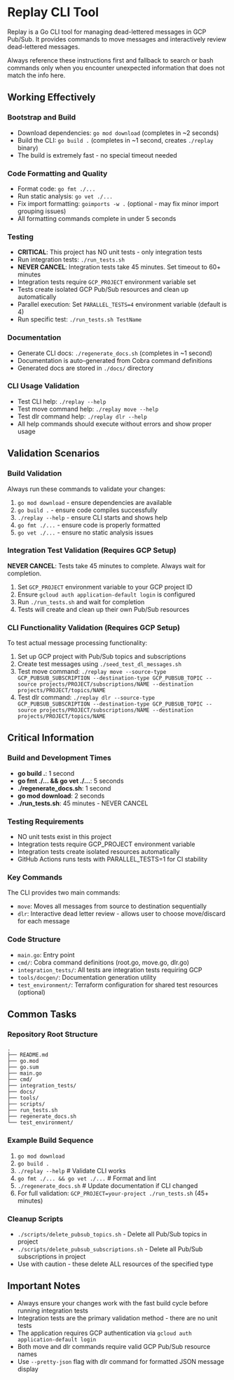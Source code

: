 # Replay CLI Tool

Replay is a Go CLI tool for managing dead-lettered messages in GCP Pub/Sub. It provides commands to move messages and interactively review dead-lettered messages.

Always reference these instructions first and fallback to search or bash commands only when you encounter unexpected information that does not match the info here.

## Working Effectively

### Bootstrap and Build
- Download dependencies: `go mod download` (completes in ~2 seconds)
- Build the CLI: `go build .` (completes in ~1 second, creates `./replay` binary)
- The build is extremely fast - no special timeout needed

### Code Formatting and Quality
- Format code: `go fmt ./...`
- Run static analysis: `go vet ./...`
- Fix import formatting: `goimports -w .` (optional - may fix minor import grouping issues)
- All formatting commands complete in under 5 seconds

### Testing
- **CRITICAL**: This project has NO unit tests - only integration tests
- Run integration tests: `./run_tests.sh` 
- **NEVER CANCEL**: Integration tests take 45 minutes. Set timeout to 60+ minutes
- Integration tests require `GCP_PROJECT` environment variable set
- Tests create isolated GCP Pub/Sub resources and clean up automatically
- Parallel execution: Set `PARALLEL_TESTS=4` environment variable (default is 4)
- Run specific test: `./run_tests.sh TestName`

### Documentation
- Generate CLI docs: `./regenerate_docs.sh` (completes in ~1 second)
- Documentation is auto-generated from Cobra command definitions
- Generated docs are stored in `./docs/` directory

### CLI Usage Validation
- Test CLI help: `./replay --help`
- Test move command help: `./replay move --help`  
- Test dlr command help: `./replay dlr --help`
- All help commands should execute without errors and show proper usage

## Validation Scenarios

### Build Validation
Always run these commands to validate your changes:
1. `go mod download` - ensure dependencies are available
2. `go build .` - ensure code compiles successfully
3. `./replay --help` - ensure CLI starts and shows help
4. `go fmt ./...` - ensure code is properly formatted
5. `go vet ./...` - ensure no static analysis issues

### Integration Test Validation (Requires GCP Setup)
**NEVER CANCEL**: Tests take 45 minutes to complete. Always wait for completion.
1. Set `GCP_PROJECT` environment variable to your GCP project ID
2. Ensure `gcloud auth application-default login` is configured
3. Run `./run_tests.sh` and wait for completion
4. Tests will create and clean up their own Pub/Sub resources

### CLI Functionality Validation (Requires GCP Setup)
To test actual message processing functionality:
1. Set up GCP project with Pub/Sub topics and subscriptions
2. Create test messages using `./seed_test_dl_messages.sh` 
3. Test move command: `./replay move --source-type GCP_PUBSUB_SUBSCRIPTION --destination-type GCP_PUBSUB_TOPIC --source projects/PROJECT/subscriptions/NAME --destination projects/PROJECT/topics/NAME`
4. Test dlr command: `./replay dlr --source-type GCP_PUBSUB_SUBSCRIPTION --destination-type GCP_PUBSUB_TOPIC --source projects/PROJECT/subscriptions/NAME --destination projects/PROJECT/topics/NAME`

## Critical Information

### Build and Development Times
- **go build .**: 1 second
- **go fmt ./... && go vet ./...**: 5 seconds  
- **./regenerate_docs.sh**: 1 second
- **go mod download**: 2 seconds
- **./run_tests.sh**: 45 minutes - NEVER CANCEL

### Testing Requirements
- NO unit tests exist in this project
- Integration tests require GCP_PROJECT environment variable
- Integration tests create isolated resources automatically
- GitHub Actions runs tests with PARALLEL_TESTS=1 for CI stability

### Key Commands
The CLI provides two main commands:
- `move`: Moves all messages from source to destination sequentially
- `dlr`: Interactive dead letter review - allows user to choose move/discard for each message

### Code Structure
- `main.go`: Entry point
- `cmd/`: Cobra command definitions (root.go, move.go, dlr.go)
- `integration_tests/`: All tests are integration tests requiring GCP
- `tools/docgen/`: Documentation generation utility
- `test_environment/`: Terraform configuration for shared test resources (optional)

## Common Tasks

### Repository Root Structure
```
.
├── README.md
├── go.mod
├── go.sum  
├── main.go
├── cmd/
├── integration_tests/
├── docs/
├── tools/
├── scripts/
├── run_tests.sh
├── regenerate_docs.sh
└── test_environment/
```

### Example Build Sequence
1. `go mod download`
2. `go build .`
3. `./replay --help` # Validate CLI works
4. `go fmt ./... && go vet ./...` # Format and lint
5. `./regenerate_docs.sh` # Update documentation if CLI changed
6. For full validation: `GCP_PROJECT=your-project ./run_tests.sh` (45+ minutes)

### Cleanup Scripts
- `./scripts/delete_pubsub_topics.sh` - Delete all Pub/Sub topics in project
- `./scripts/delete_pubsub_subscriptions.sh` - Delete all Pub/Sub subscriptions in project
- Use with caution - these delete ALL resources of the specified type

## Important Notes
- Always ensure your changes work with the fast build cycle before running integration tests
- Integration tests are the primary validation method - there are no unit tests
- The application requires GCP authentication via `gcloud auth application-default login`
- Both move and dlr commands require valid GCP Pub/Sub resource names
- Use `--pretty-json` flag with dlr command for formatted JSON message display